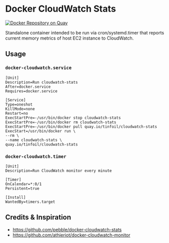 # Docker CloudWatch Stats #

[![Docker Repository on Quay](https://quay.io/repository/tinfoil/cloudwatch-stats/status?token=743704ca-63ae-4427-9a50-43e691785a92 "Docker Repository on Quay")](https://quay.io/repository/tinfoil/cloudwatch-stats)

Standalone container intended to be run via cron/systemd.timer that reports
current memory metrics of host EC2 instance to CloudWatch.

## Usage ##
### `docker-cloudwatch.service`
    [Unit]
    Description=Run cloudwatch-stats
    After=docker.service
    Requires=docker.service

    [Service]
    Type=oneshot
    KillMode=none
    Restart=no
    ExecStartPre=-/usr/bin/docker stop cloudwatch-stats
    ExecStartPre=-/usr/bin/docker rm cloudwatch-stats
    ExecStartPre=-/usr/bin/docker pull quay.io/tinfoil/cloudwatch-stats
    ExecStart=/usr/bin/docker run \
    --rm \
    --name cloudwatch-stats \
    quay.io/tinfoil/cloudwatch-stats

### `docker-cloudwatch.timer`
    [Unit]
    Description=Run CloudWatch monitor every minute

    [Timer]
    OnCalendar=*:0/1
    Persistent=true

    [Install]
    WantedBy=timers.target

## Credits & Inspiration
* https://github.com/pebble/docker-cloudwatch-stats
* https://github.com/athieriot/docker-cloudwatch-monitor
